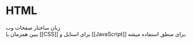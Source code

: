 # HTML
زبان ساختار صفحات وب  
ببین همزمان با [[CSS]] برای استایل و [[JavaScript]] برای منطق استفاده میشه.
